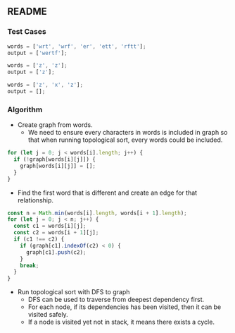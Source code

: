 ## README

### Test Cases

```js
words = ['wrt', 'wrf', 'er', 'ett', 'rftt'];
output = ['wertf'];

words = ['z', 'z'];
output = ['z'];

words = ['z', 'x', 'z'];
output = [];
```

### Algorithm

- Create graph from words.
  - We need to ensure every characters in words is included in graph so that when running topological sort, every words could be included.

```js
for (let j = 0; j < words[i].length; j++) {
  if (!graph[words[i][j]]) {
    graph[words[i][j]] = [];
  }
}
```

- Find the first word that is different and create an edge for that relationship.

```js
const n = Math.min(words[i].length, words[i + 1].length);
for (let j = 0; j < n; j++) {
  const c1 = words[i][j];
  const c2 = words[i + 1][j];
  if (c1 !== c2) {
    if (graph[c1].indexOf(c2) < 0) {
      graph[c1].push(c2);
    }
    break;
  }
}
```

- Run topological sort with DFS to graph
  - DFS can be used to traverse from deepest dependency first.
  - For each node, if its dependencies has been visited, then it can be visited safely.
  - If a node is visited yet not in stack, it means there exists a cycle.
